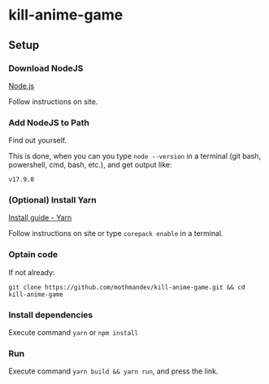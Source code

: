 
# kill-anime-game

## Setup

### Download NodeJS

[Node.js](https://nodejs.org/)

Follow instructions on site.

### Add NodeJS to Path

Find out yourself.

This is done, when you can you type `node --version` in a terminal (git bash, powershell, cmd, bash, etc.), and get output like:

```
v17.9.0
```

### (Optional) Install Yarn

[Install guide - Yarn](https://yarnpkg.com/getting-started/install)

Follow instructions on site or type `corepack enable` in a terminal.

### Optain code

If not already:
```
git clone https://github.com/mothmandev/kill-anime-game.git && cd kill-anime-game
```

### Install dependencies

Execute command `yarn` or `npm install`

### Run

Execute command `yarn build && yarn run`, and press the link.
